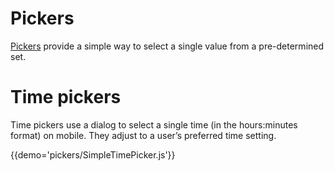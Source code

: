 # Pickers

[Pickers](https://material.google.com/components/pickers.html) provide a simple way to select a single value from a pre-determined set.

# Time pickers

Time pickers use a dialog to select a single time (in the hours:minutes format) on mobile. They adjust to a user’s preferred time setting.

{{demo='pickers/SimpleTimePicker.js'}}
